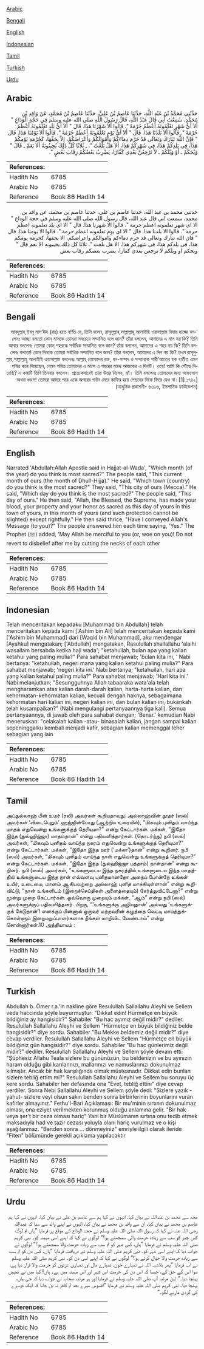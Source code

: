 [Arabic](#arabic)

[Bengali](#bengali)

[English](#english)

[Indonesian](#indonesian)

[Tamil](#tamil)

[Turkish](#turkish)

[Urdu](#urdu)

## Arabic


<div dir="rtl" lang="ar" style={{fontSize:'larger',backgroundColor:'#f8f9fa',padding:20}}>
حَدَّثَنِي مُحَمَّدُ بْنُ عَبْدِ اللَّهِ، حَدَّثَنَا عَاصِمُ بْنُ عَلِيٍّ، حَدَّثَنَا عَاصِمُ بْنُ مُحَمَّدٍ، عَنْ وَاقِدِ بْنِ مُحَمَّدٍ، سَمِعْتُ أَبِي قَالَ عَبْدُ اللَّهِ، قَالَ رَسُولُ اللَّهِ صلى الله عليه وسلم فِي حَجَّةِ الْوَدَاعِ ‏"‏ أَلاَ أَىُّ شَهْرٍ تَعْلَمُونَهُ أَعْظَمُ حُرْمَةً ‏"‏‏.‏ قَالُوا أَلاَ شَهْرُنَا هَذَا‏.‏ قَالَ ‏"‏ أَلاَ أَىُّ بَلَدٍ تَعْلَمُونَهُ أَعْظَمُ حُرْمَةً ‏"‏‏.‏ قَالُوا أَلاَ بَلَدُنَا هَذَا‏.‏ قَالَ ‏"‏ أَلاَ أَىُّ يَوْمٍ تَعْلَمُونَهُ أَعْظَمُ حُرْمَةً ‏"‏‏.‏ قَالُوا أَلاَ يَوْمُنَا هَذَا‏.‏ قَالَ ‏"‏ فَإِنَّ اللَّهَ تَبَارَكَ وَتَعَالَى قَدْ حَرَّمَ دِمَاءَكُمْ وَأَمْوَالَكُمْ وَأَعْرَاضَكُمْ، إِلاَّ بِحَقِّهَا، كَحُرْمَةِ يَوْمِكُمْ هَذَا، فِي بَلَدِكُمْ هَذَا، فِي شَهْرِكُمْ هَذَا، أَلاَ هَلْ بَلَّغْتُ ‏"‏‏.‏ ـ ثَلاَثًا كُلُّ ذَلِكَ يُجِيبُونَهُ أَلاَ نَعَمْ ـ قَالَ ‏"‏ وَيْحَكُمْ ـ أَوْ وَيْلَكُمْ ـ لاَ تَرْجِعُنَّ بَعْدِي كُفَّارًا، يَضْرِبُ بَعْضُكُمْ رِقَابَ بَعْضٍ ‏"‏‏.‏
</div>
<div style={{backgroundColor:'#f8f9fa',padding:20, marginBottom: 10}}><table> <thead> <tr> <th>References:</th> <th></th> </tr> </thead> <tbody><tr><td>Hadith No</td><td>6785</td></tr><tr><td>Arabic No</td><td>6785</td></tr><tr><td>Reference</td><td>Book 86 Hadith 14</td></tr></tbody></table></div>


<div dir="rtl" lang="ar" style={{fontSize:'larger',backgroundColor:'#f8f9fa',padding:20}}>
حدثني محمد بن عبد الله، حدثنا عاصم بن علي، حدثنا عاصم بن محمد، عن واقد بن محمد، سمعت ابي قال عبد الله، قال رسول الله صلى الله عليه وسلم في حجة الوداع " الا اى شهر تعلمونه اعظم حرمة ". قالوا الا شهرنا هذا. قال " الا اى بلد تعلمونه اعظم حرمة ". قالوا الا بلدنا هذا. قال " الا اى يوم تعلمونه اعظم حرمة ". قالوا الا يومنا هذا. قال " فان الله تبارك وتعالى قد حرم دماءكم واموالكم واعراضكم، الا بحقها، كحرمة يومكم هذا، في بلدكم هذا، في شهركم هذا، الا هل بلغت ". ثلاثا كل ذلك يجيبونه الا نعم قال " ويحكم او ويلكم لا ترجعن بعدي كفارا، يضرب بعضكم رقاب بعض
</div>
<div style={{backgroundColor:'#f8f9fa',padding:20, marginBottom: 10}}><table> <thead> <tr> <th>References:</th> <th></th> </tr> </thead> <tbody><tr><td>Hadith No</td><td>6785</td></tr><tr><td>Arabic No</td><td>6785</td></tr><tr><td>Reference</td><td>Book 86 Hadith 14</td></tr></tbody></table></div>

## Bengali


<div dir="rtl" lang="bn" style={{fontSize:'larger',backgroundColor:'#f8f9fa',padding:20}}>
‘আবদুল্লাহ্ ইবনু মাস‘ঊদ (রাঃ) হতে বর্ণিত যে, তিনি বলেন, রাসূলুল্লাহ্ সাল্লাল্লাহু আলাইহি ওয়াসাল্লাম বিদায় হাজ্জে বললেনঃ আচ্ছা বলতো কোন্ মাসকে তোমরা সবচেয়ে সম্মানিত বলে জান? তাঁরা বললেন, আমাদের এ মাস নয় কি? তিনি আবার বললেনঃ তোমরা কোন্ শহরকে সর্বাধিক সম্মানিত বলে জান? তাঁরা বললেন, আমাদের এ শহর নয় কি? তিনি বললেনঃ বলতো! কোন্ দিনকে তোমরা সর্বাধিক সম্মানিত বলে জান? তাঁরা বললেন, আমাদের এ দিন নয় কি? তখন রাসূলুল্লাহ্ সাল্লাল্লাহু আলাইহি ওয়াসাল্লাম বললেনঃ আল্লাহ্ তোমাদের রক্ত, ধন-সম্পদ ও সম্মানকে শারী‘আতের হক ব্যতীত এমন পবিত্র করে দিয়েছেন, যেমন পবিত্র তোমাদের এ মাসে এ শহরের মাঝে আজকের এ দিনটি। ওহে! আমি কি পৌঁছে দিয়েছি? এ কথাটি তিনি তিনবার বললেন। প্রত্যেকবারেই তারা উত্তর দিলেন, হ্যাঁ। তিনি বললেনঃ তোমাদের জন্য আফসোস অথবা ধ্বংস! তোমরা আমার পরে একে অপরের গর্দান মেরে কাফির হয়ে পেছনের দিকে ফিরে যেও না।[1] ১৭৪২] (আধুনিক প্রকাশনী- ৬৩১৬, ইসলামিক ফাউন্ডেশন)
</div>
<div style={{backgroundColor:'#f8f9fa',padding:20, marginBottom: 10}}><table> <thead> <tr> <th>References:</th> <th></th> </tr> </thead> <tbody><tr><td>Hadith No</td><td>6785</td></tr><tr><td>Arabic No</td><td>6785</td></tr><tr><td>Reference</td><td>Book 86 Hadith 14</td></tr></tbody></table></div>

## English


<div dir="ltr" lang="en" style={{fontSize:'larger',backgroundColor:'#f8f9fa',padding:20}}>
Narrated 'Abdullah:Allah Apostle said in Hajjat-al-Wada', "Which month (of the year) do you think is most sacred?" The people said, "This current month of ours (the month of Dhull-Hijja)." He said, "Which town (country) do you think is the most sacred?" They said, "This city of ours (Mecca)." He said, "Which day do you think is the most sacred?" The people said, "This day of ours." He then said, "Allah, the Blessed, the Supreme, has made your blood, your property and your honor as sacred as this day of yours in this town of yours, in this month of yours (and such protection cannot be slighted) except rightfully." He then said thrice, "Have I conveyed Allah's Message (to you)?" The people answered him each time saying, 'Yes." The Prophet (ﷺ) added, 'May Allah be merciful to you (or, woe on you)! Do not revert to disbelief after me by cutting the necks of each other
</div>
<div style={{backgroundColor:'#f8f9fa',padding:20, marginBottom: 10}}><table> <thead> <tr> <th>References:</th> <th></th> </tr> </thead> <tbody><tr><td>Hadith No</td><td>6785</td></tr><tr><td>Arabic No</td><td>6785</td></tr><tr><td>Reference</td><td>Book 86 Hadith 14</td></tr></tbody></table></div>

## Indonesian


<div dir="ltr" lang="id" style={{fontSize:'larger',backgroundColor:'#f8f9fa',padding:20}}>
Telah menceritakan kepadaku [Muhammad bin Abdullah] telah menceritakan kepada kami ['Ashim bin Ali] telah menceritakan kepada kami ['Ashim bin Muhammad] dari [Waqid bin Muhammad], aku mendengar [Ayahku] mengatakan; ['Abdullah] mengatakan, Rasulullah shallallahu 'alaihi wasallam bersabda ketika haji wada'; "ketahuilah, bulan apa yang kalian ketahui yang paling mulia?" Para sahabat menjawab; 'bulan kita ini, ' Nabi bertanya: "ketahuilah, negeri mana yang kalian ketahui paling mulia?" Para sahabat menjawab; 'negeri kita ini.' Nabi bertanya; "ketahuilah, hari apa yang kalian ketahui paling mulia?" Para sahabat menjawab; 'Hari kita ini.' Nabi melanjutkan; "Sesungguhnya Allah tabaaraka wata'ala telah mengharamkan atas kalian darah-darah kalian, harta-harta kalian, dan kehormatan-kehormatan kalian, kecuali dengan haknya, sebagaimana kehormatan hari kalian ini, negeri kalian ini, dan bulan kalian ini, bukankah telah kusampaikan?" (Nabi mengulangi pertanyaannya tiga kali). Semua pertanyaannya, di jawab oleh para sahabat dengan; 'Benar.' kemudian Nabi meneruskan: "celakalah kalian -atau- binasalah kalian, jangan sampai kalian sepeninggalku kembali menjadi kafir, sebagian kalian memenggal leher sebagian yang lain
</div>
<div style={{backgroundColor:'#f8f9fa',padding:20, marginBottom: 10}}><table> <thead> <tr> <th>References:</th> <th></th> </tr> </thead> <tbody><tr><td>Hadith No</td><td>6785</td></tr><tr><td>Arabic No</td><td>6785</td></tr><tr><td>Reference</td><td>Book 86 Hadith 14</td></tr></tbody></table></div>

## Tamil


<div dir="ltr" lang="ta" style={{fontSize:'larger',backgroundColor:'#f8f9fa',padding:20}}>
அப்துல்லாஹ் பின் உமர் (ரலி) அவர்கள் கூறியதாவது: அல்லாஹ்வின் தூதர் (ஸல்) அவர்கள் ‘விடைபெறும்’ ஹஜ்ஜின்போது (ஆற்றிய உரையில்), “மிகவும் புனிதம் வாய்ந்த மாதம் எதுவென்று உங்களுக்குத் தெரியுமா?” என்று கேட்டார்கள். மக்கள், “இதோ இந்த (துல்ஹிஜ்ஜா) மாதம்தான்” என்று பதிலளித்தார்கள். (தொடர்ந்து) நபி (ஸல்) அவர்கள், “மிகவும் புனிதம் வாய்ந்த நகரம் எதுவென்று உங்களுக்குத் தெரியுமா?” என்று கேட்டார்கள். மக்கள், “இதோ இந்த ஊர் (‘மக்கா’)தான்” என்று கூறினர். நபி (ஸல்) அவர்கள், “மிகவும் புனிதம் வாய்ந்த நாள் எதுவென்று உங்களுக்குத் தெரியுமா?” என்று கேட்டார்கள். மக்கள், “இதோ இந்த (துல்ஹிஜ்ஜா பத்தாம்) நாள்தான்” என்று கூறினர். நபி (ஸல்) அவர்கள், “உங்களுடைய இந்த நகரத்தில் உங்களுடைய இந்த மாதத்தில் உங்களுடைய இந்த நாள் எவ்வளவு புனிதமானதோ அதைப் போன்றே உங்கள் உயிர், உடைமை, மானம் ஆகியவற்றை அல்லாஹ் புனித மாக்கியுள்ளான்” என்று கூறிவிட்டு, “நான் உங்களிடம் (இறைச்செய்திகள் அனைத்தையும்) சேர்த்துவிட்டேனா?” என்று மூன்று முறை கேட்டார்கள். ஒவ்வொரு முறையும் மக்கள், “ஆம்” என்று நபி (ஸல்) அவர்களுக்குப் பதிலளித்தனர். பிறகு, “‘உங்களுக்கு அழிவுதான்’ அல்லது ‘உங்களுக்குக் கேடுதான்’! எனக்குப் பின்னால் ஒருவர் மற்றவரின் கழுத்தை வெட்டி மாய்த்துக்கொள்ளும் இறைமறுப்பாளர்களாக நீங்கள் மாறிவிட வேண்டாம்” என்று சொன்னார்கள்.10 அத்தியாயம் :
</div>
<div style={{backgroundColor:'#f8f9fa',padding:20, marginBottom: 10}}><table> <thead> <tr> <th>References:</th> <th></th> </tr> </thead> <tbody><tr><td>Hadith No</td><td>6785</td></tr><tr><td>Arabic No</td><td>6785</td></tr><tr><td>Reference</td><td>Book 86 Hadith 14</td></tr></tbody></table></div>

## Turkish


<div dir="ltr" lang="tr" style={{fontSize:'larger',backgroundColor:'#f8f9fa',padding:20}}>
Abdullah b. Ömer r.a.'in nakline göre Resulullah Sallallahu Aleyhi ve Sellem veda haccında şöyle buyurmuştur: "Dikkat edin! Hürmetçe en büyük bildiğiniz ay hangisidir?" Sahabiler "Bu hac ayımız değil midir?" dediler. Resulullah Sallallahu Aleyhi ve Sellem "Hürmetçe en büyük bildiğiniz belde hangisidir?" diye sordu. Sahabiler "Bu Mekke beIdemiz değil midir?" diye cevap verdiler. Resulullah Sallallahu Aleyhi ve Sellem "Hürmetçe en büyük bildiğiniz gün hangisidir?" diye sordu. Sahabiler "Bu hac günlerimiz değil midir?" dediler. Resulullah Sallallahu Aleyhi ve Sellem şöyle devam etti: "Şüphesiz Allahu Teala sizlere bu gününüzün, bu beldenizin ve bu ayınızın haram olduğu gibi karılannızı, mallarınızı ve namuslarınızı dokunulmaz kılmıştır. Ancak bir hak karşılığında olmak müstesnadır. Dikkat edin bunlan sizlere tebliğ ettim mi?" Resulullah Sallallahu Aleyhi ve Sellem bu soruyu üç kere sordu. Sahabiler her defasında ona "Evet, tebliğ ettinı" diye cevap verdiler. Sonra Nebi Sallallahu Aleyhi ve Sellem şöyle dedi: "Sizlere yazık -yahut- sizlere veyl olsun sakın benden sonra birbirlerinin boyunlarını vuran kafirler almayınız." Fethu'l-Bari Açıklaması: Bir mu'minin sırtının dokunulmaz olması, ona eziyet verilmekten korunmuş olduğu anlamına gelir. "Bir hak veya şer't bir ceza olması hariç" Yani bir Müslümanın sırtına onu tedib etmek maksadıyla had ve tazir cezası yoluyla olanı hariç vurulmaz ve o kişi aşağılanmaz. "Benden sonra ... dönmeyiniz" emriyle ilgili olarak ileride "Fiten" bölümünde gerekli açıklama yapılacaktır
</div>
<div style={{backgroundColor:'#f8f9fa',padding:20, marginBottom: 10}}><table> <thead> <tr> <th>References:</th> <th></th> </tr> </thead> <tbody><tr><td>Hadith No</td><td>6785</td></tr><tr><td>Arabic No</td><td>6785</td></tr><tr><td>Reference</td><td>Book 86 Hadith 14</td></tr></tbody></table></div>

## Urdu


<div dir="rtl" lang="ur" style={{fontSize:'larger',backgroundColor:'#f8f9fa',padding:20}}>
مجھ سے محمد بن عبداللہ نے بیان کیا، انہوں نے کہا ہم سے عاصم بن علی نے بیان کیا، انہوں نے کہا ہم عاصم بن محمد نے بیان کیا، ان سے واقد بن محمد نے بیان کیا، انہوں نے اپنے والد سے سنا کہ عبداللہ رضی اللہ عنہ نے کہا کہ رسول اللہ صلی اللہ علیہ وسلم نے حجۃ الوداع کے موقع پر فرمایا ”ہاں تم لوگ کس چیز کو سب سے زیادہ حرمت والی سمجھتے ہو؟“ لوگوں نے کہا کہ اپنے اسی مہینہ کو۔ نبی کریم صلی اللہ علیہ وسلم نے فرمایا ”ہاں، کس شہر کو تم سب سے زیادہ حرمت والا سمجھتے ہو؟“ لوگوں نے جواب دیا کہ اپنے اسی شہر کو۔ نبی کریم صلی اللہ علیہ وسلم نے دریافت فرمایا ”ہاں، کس دن کو تم سب سے زیادہ حرمت والا خیال کرتے ہو؟“ لوگوں نے کہا کہ اپنے اسی دن کو۔ نبی کریم صلی اللہ علیہ وسلم نے اب فرمایا ”پھر بلاشبہ اللہ نے تمہارے خون، تمہارے مال اور تمہاری عزتوں کو حرمت والا قرار دیا ہے، سوا اس کے حق کے، جیسا کہ اس دن کی حرمت اس شہر اور اس مہینہ میں ہے۔ ہاں! کیا میں نے تمہیں پہنچا دیا۔“ تین مرتبہ آپ صلی اللہ علیہ وسلم نے فرمایا اور ہر مرتبہ صحابہ نے جواب دیا کہ جی ہاں، پہنچا دیا۔ نبی کریم صلی اللہ علیہ وسلم نے فرمایا ”افسوس میرے بعد تم کافر نہ بن جانا کہ ایک دوسرے کی گردن مارنے لگو۔“
</div>
<div style={{backgroundColor:'#f8f9fa',padding:20, marginBottom: 10}}><table> <thead> <tr> <th>References:</th> <th></th> </tr> </thead> <tbody><tr><td>Hadith No</td><td>6785</td></tr><tr><td>Arabic No</td><td>6785</td></tr><tr><td>Reference</td><td>Book 86 Hadith 14</td></tr></tbody></table></div>
